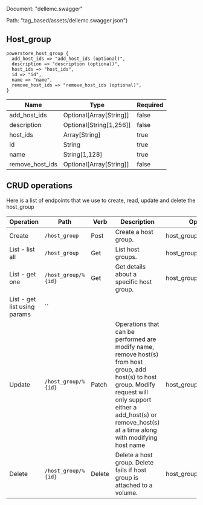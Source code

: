 Document: "dellemc.swagger"


Path: "tag_based/assets/dellemc.swagger.json")

## Host_group



```puppet
powerstore_host_group {
  add_host_ids => "add_host_ids (optional)",
  description => "description (optional)",
  host_ids => "host_ids",
  id => "id",
  name => "name",
  remove_host_ids => "remove_host_ids (optional)",
}
```

| Name        | Type           | Required       |
| ------------- | ------------- | ------------- |
|add_host_ids | Optional[Array[String]] | false |
|description | Optional[String[1,256]] | false |
|host_ids | Array[String] | true |
|id | String | true |
|name | String[1,128] | true |
|remove_host_ids | Optional[Array[String]] | false |



## CRUD operations

Here is a list of endpoints that we use to create, read, update and delete the host_group

| Operation | Path | Verb | Description | OperationID |
| ------------- | ------------- | ------------- | ------------- | ------------- |
|Create|`/host_group`|Post|Create a host group.|host_group_create|
|List - list all|`/host_group`|Get|List host groups.|host_group_collection_query|
|List - get one|`/host_group/%{id}`|Get|Get details about a specific host group.|host_group_instance_query|
|List - get list using params|``||||
|Update|`/host_group/%{id}`|Patch|Operations that can be performed are modify name, remove host(s) from host group, add host(s) to host group. Modify request will only support either a add_host(s) or remove_host(s) at a time along with modifying host name|host_group_modify|
|Delete|`/host_group/%{id}`|Delete|Delete a host group. Delete fails if host group is attached to a volume.|host_group_delete|
